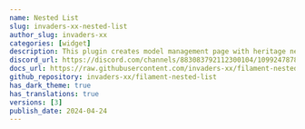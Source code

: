 ```yaml
---
name: Nested List
slug: invaders-xx-nested-list
author_slug: invaders-xx
categories: [widget]
description: This plugin creates model management page with heritage nested list structure view for Filament Admin. It could be used to create menu, etc.
discord_url: https://discord.com/channels/883083792112300104/1099247878142164992
docs_url: https://raw.githubusercontent.com/invaders-xx/filament-nested-list/main/README.md
github_repository: invaders-xx/filament-nested-list
has_dark_theme: true
has_translations: true
versions: [3]
publish_date: 2024-04-24
---
```

